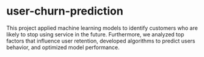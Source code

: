 # user-churn-prediction

This project applied machine learning models to identify customers who are likely to stop using service in the future. Furthermore, we analyzed top factors that influence user retention, developed algorithms to predict users behavior, and optimized model performance.
